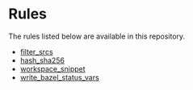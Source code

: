 <!-- Generated with Stardoc, Do Not Edit! -->
# Rules

The rules listed below are available in this repository.

  * [filter_srcs](/doc/filter_srcs.md)
  * [hash_sha256](/doc/hash_sha256.md)
  * [workspace_snippet](/doc/workspace_snippet.md)
  * [write_bazel_status_vars](/doc/write_bazel_status_vars.md)

